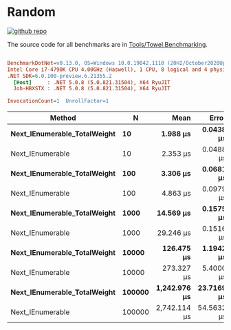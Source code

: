 # Random

<a href="https://github.com/ZacharyPatten/Towel" alt="Github Repository"><img alt="github repo" src="https://img.shields.io/badge/github-repo-black?logo=github&amp;style=flat" title="Go To Github Repo" alt="Github Repository"></a>

The source code for all benchmarks are in [Tools/Towel.Benchmarking](https://github.com/ZacharyPatten/Towel/tree/main/Tools/Towel_Benchmarking).

``` ini

BenchmarkDotNet=v0.13.0, OS=Windows 10.0.19042.1110 (20H2/October2020Update)
Intel Core i7-4790K CPU 4.00GHz (Haswell), 1 CPU, 8 logical and 4 physical cores
.NET SDK=6.0.100-preview.6.21355.2
  [Host]     : .NET 5.0.8 (5.0.821.31504), X64 RyuJIT
  Job-HBXSTX : .NET 5.0.8 (5.0.821.31504), X64 RyuJIT

InvocationCount=1  UnrollFactor=1  

```
|                       Method |      N |         Mean |      Error |      StdDev |       Median |
|----------------------------- |------- |-------------:|-----------:|------------:|-------------:|
| **Next_IEnumerable_TotalWeight** |     **10** |     **1.988 μs** |  **0.0438 μs** |   **0.1214 μs** |     **2.000 μs** |
|             Next_IEnumerable |     10 |     2.353 μs |  0.0488 μs |   0.0788 μs |     2.300 μs |
| **Next_IEnumerable_TotalWeight** |    **100** |     **3.306 μs** |  **0.0681 μs** |   **0.1343 μs** |     **3.300 μs** |
|             Next_IEnumerable |    100 |     4.863 μs |  0.0979 μs |   0.0915 μs |     4.850 μs |
| **Next_IEnumerable_TotalWeight** |   **1000** |    **14.569 μs** |  **0.1575 μs** |   **0.1316 μs** |    **14.500 μs** |
|             Next_IEnumerable |   1000 |    29.246 μs |  0.1516 μs |   0.1266 μs |    29.200 μs |
| **Next_IEnumerable_TotalWeight** |  **10000** |   **126.475 μs** |  **1.1942 μs** |   **0.9324 μs** |   **126.700 μs** |
|             Next_IEnumerable |  10000 |   273.327 μs |  5.4000 μs |   9.1695 μs |   269.700 μs |
| **Next_IEnumerable_TotalWeight** | **100000** | **1,242.976 μs** | **23.7169 μs** |  **24.3556 μs** | **1,227.600 μs** |
|             Next_IEnumerable | 100000 | 2,742.114 μs | 54.5632 μs | 126.4584 μs | 2,701.650 μs |

